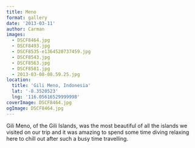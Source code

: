 ```yaml
---
title: Meno
format: gallery
date: '2013-03-11'
author: Carman
images:
  - DSCF8464.jpg
  - DSCF8493.jpg
  - DSCF8535-e1364520737459.jpg
  - DSCF8543.jpg
  - DSCF8563.jpg
  - DSCF8581.jpg
  - 2013-03-08-08.59.25.jpg
location:
  title: 'Gili Meno, Indonesia'
  lat: '-8.3520523'
  lng: '116.05616529999998'
coverImage: DSCF8464.jpg
ogImage: DSCF8464.jpg
---
```


Gili Meno, of the Gili Islands, was the most beautiful of all the islands we visited on our trip and it was amazing to spend some time diving relaxing here to chill out after such a busy time travelling.
